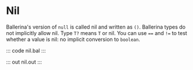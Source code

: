 # Nil

Ballerina's version of `null` is called nil and written as `()`. Ballerina types do not implicitly allow nil. Type `T?` means `T` or nil. You can use `==` and `!=` to test whether a value is nil: no implicit conversion to `boolean`.

::: code nil.bal :::

::: out nil.out :::
